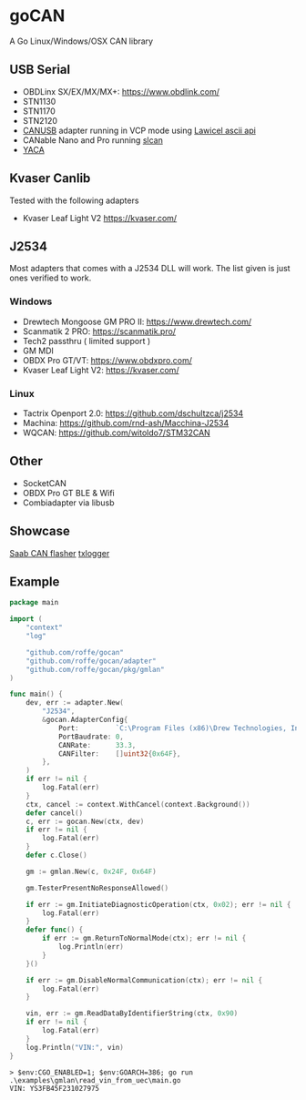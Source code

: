 # goCAN

A Go Linux/Windows/OSX CAN library


## USB Serial

* OBDLinx SX/EX/MX/MX+: https://www.obdlink.com/
* STN1130
* STN1170
* STN2120
* [CANUSB](https://lawicel-shop.se/elektronik/kommunikation/can/lawicel-canusb-adapter-1m-usb-cable/) adapter running in VCP mode using [Lawicel ascii api](http://www.can232.com/docs/canusb_manual.pdf)
* CANable Nano and Pro running [slcan](https://github.com/normaldotcom/canable-fw)
* [YACA](https://github.com/roffe/yaca)

## Kvaser Canlib

Tested with the following adapters

* Kvaser Leaf Light V2 https://kvaser.com/

## J2534

Most adapters that comes with a J2534 DLL will work. The list given is just ones verified to work.

### Windows

* Drewtech Mongoose GM PRO II: https://www.drewtech.com/
* Scanmatik 2 PRO: https://scanmatik.pro/
* Tech2 passthru ( limited support )
* GM MDI
* OBDX Pro GT/VT: https://www.obdxpro.com/
* Kvaser Leaf Light V2: https://kvaser.com/

### Linux
* Tactrix Openport 2.0: https://github.com/dschultzca/j2534
* Machina: https://github.com/rnd-ash/Macchina-J2534
* WQCAN: https://github.com/witoldo7/STM32CAN

## Other

* SocketCAN
* OBDX Pro GT BLE & Wifi
* Combiadapter via libusb

## Showcase

[Saab CAN flasher](https://github.com/roffe/gocanflasher)
[txlogger](https://github.com/roffe/txlogger)

## Example

```go
package main

import (
	"context"
	"log"

	"github.com/roffe/gocan"
	"github.com/roffe/gocan/adapter"
	"github.com/roffe/gocan/pkg/gmlan"
)

func main() {
	dev, err := adapter.New(
		"J2534",
		&gocan.AdapterConfig{
			Port:         `C:\Program Files (x86)\Drew Technologies, Inc\J2534\MongoosePro GM II\monpa432.dll`,
			PortBaudrate: 0,
			CANRate:      33.3,
			CANFilter:    []uint32{0x64F},
		},
	)
	if err != nil {
		log.Fatal(err)
	}
	ctx, cancel := context.WithCancel(context.Background())
	defer cancel()
	c, err := gocan.New(ctx, dev)
	if err != nil {
		log.Fatal(err)
	}
	defer c.Close()

	gm := gmlan.New(c, 0x24F, 0x64F)

	gm.TesterPresentNoResponseAllowed()

	if err := gm.InitiateDiagnosticOperation(ctx, 0x02); err != nil {
		log.Fatal(err)
	}
	defer func() {
		if err := gm.ReturnToNormalMode(ctx); err != nil {
			log.Println(err)
		}
	}()

	if err := gm.DisableNormalCommunication(ctx); err != nil {
		log.Fatal(err)
	}

	vin, err := gm.ReadDataByIdentifierString(ctx, 0x90)
	if err != nil {
		log.Fatal(err)
	}
	log.Println("VIN:", vin)
}
```
    > $env:CGO_ENABLED=1; $env:GOARCH=386; go run .\examples\gmlan\read_vin_from_uec\main.go 
    VIN: YS3FB45F231027975
